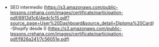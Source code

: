 - SEO intermedio (https://s3.amazonaws.com/public-lessons.crehana.com/images/certificate/participation-pdf/8913d1c6/4edc1c15.pdf?source_page=User%20Dashboard&source_detail=Diploma%20Card) <br>
-Shopify desde 0 (https://s3.amazonaws.com/public-lessons.crehana.com/images/certificate/participation-pdf/f826a241/7c56051e.pdf)
